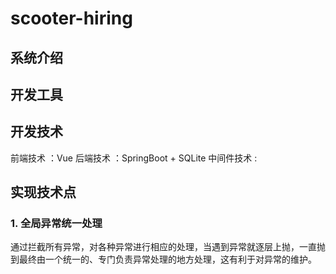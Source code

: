# scooter-hiring

## 系统介绍

## 开发工具

## 开发技术
前端技术 ：Vue
后端技术 ：SpringBoot + SQLite
中间件技术 :

## 实现技术点
### 1. 全局异常统一处理
通过拦截所有异常，对各种异常进行相应的处理，当遇到异常就逐层上抛，一直抛到最终由一个统一的、专门负责异常处理的地方处理，这有利于对异常的维护。